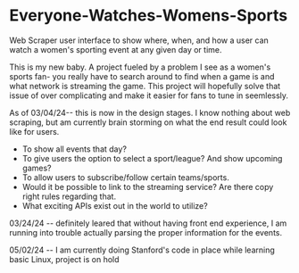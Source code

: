 # Everyone-Watches-Womens-Sports
Web Scraper user interface to show where, when, and how a user can watch a women's sporting event at any given day or time. 

This is my new baby. A project fueled by a problem I see as a women's sports fan- you really have to search around to find when a game is and what network is streaming the game. This project will hopefully solve that issue of over complicating and make it easier for fans to tune in seemlessly. 

As of 03/04/24-- this is now in the design stages. I know nothing about web scraping, but am currently brain storming on what the end result could look like for users. 

- To show all events that day? 
- To give users the option to select a sport/league? And show upcoming games?
- To allow users to subscribe/follow certain teams/sports. 
- Would it be possible to link to the streaming service? Are there copy right rules regarding that. 
- What exciting APIs exist out in the world to utilize?

03/24/24 -- definitely leared that without having front end experience, I am running into trouble actually parsing the proper information for the events. 

05/02/24 -- I am currently doing Stanford's code in place while learning basic Linux, project is on hold
